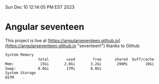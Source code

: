 Sun Dec 10 12:14:05 PM EST 2023

# Angular seventeen


This project is live at [https://angularseventeen.github.io](https://angularseventeen.github.io "seventeen!") thanks to Github.

```bash
System Memory
               total        used        free      shared  buff/cache   available
Mem:            15Gi       2.0Gi       3.2Gi       296Mi        10Gi        13Gi
Swap:          8.0Gi        17Mi       8.0Gi
System Storage
657M	.
```
```bash
